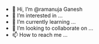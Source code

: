 - 👋 Hi, I’m @ramanuja Ganesh 
- 👀 I’m interested in ...
- 🌱 I’m currently learning ...
- 💞️ I’m looking to collaborate on ...
- 📫 How to reach me ...

<!---
ramanuja Ganesh  is a ✨ special ✨ repository because its `README.md` (this file) appears on your GitHub profile.
You can click the Preview link to take a look at your changes.
--->

